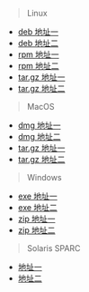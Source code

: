 > Linux

- [deb 地址一](https://macall.ctfile.com/fs/18479664-311992203)
- [deb 地址二](https://macall.pipipan.com/fs/18479664-311992203)
- [rpm 地址一](https://macall.ctfile.com/fs/18479664-311990991)
- [rpm 地址二](https://macall.pipipan.com/fs/18479664-311990991)
- [tar.gz 地址一](https://macall.ctfile.com/fs/18479664-311991091)
- [tar.gz 地址二](https://macall.pipipan.com/fs/18479664-311991091)

> MacOS

- [dmg 地址一](https://macall.ctfile.com/fs/18479664-311991979)
- [dmg 地址二](https://macall.pipipan.com/fs/18479664-311991979)
- [tar.gz 地址一](https://macall.ctfile.com/fs/18479664-311992401)
- [tar.gz 地址二](https://macall.pipipan.com/fs/18479664-311992401)

> Windows

- [exe 地址一](https://macall.ctfile.com/fs/18479664-311991310)
- [exe 地址二](https://macall.pipipan.com/fs/18479664-311991310)
- [zip 地址一](https://macall.ctfile.com/fs/18479664-311992725)
- [zip 地址二](https://macall.pipipan.com/fs/18479664-311992725)

> Solaris SPARC

- [地址一](https://macall.ctfile.com/fs/18479664-311992539)
- [地址二](https://macall.pipipan.com/fs/18479664-311992539)